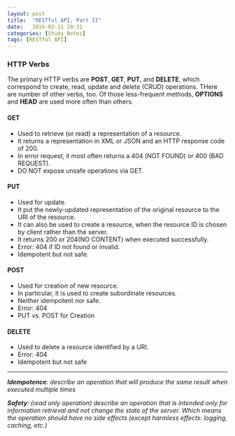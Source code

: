 ```yaml
---
layout: post
title:  "RESTful API, Part II"
date:   2016-02-11 19:31
categories: [Study Notes]
tags: [RESTful API]
---
```


### HTTP Verbs
The primary HTTP verbs are **POST**, **GET**, **PUT**, and **DELETE**, which correspond to create, read, update and delete (CRUD) operations.
THere are number of other verbs, too. Of those less-frequent methods, **OPTIONS** and **HEAD** are used more often than others.

#### GET

- Used to retrieve (or read) a representation of a resource.
- It returns a representation in XML or JSON and an HTTP response code of 200.
- In error request, it most often returns a 404 (NOT FOUND) or 400 (BAD REQUEST).
- DO NOT expose unsafe operations via GET.

#### PUT

- Used for update.
- It put the newly-updated representation of the original resource to the URI of the resource.
- It can also be used to create a resource, when the resource ID is chosen by client rather than the server.
- It returns 200 or 204(NO CONTENT) when executed successfully. 
- Error: 404 if ID not found or invalid.
- Idempotent but not safe.

#### POST

- Used for creation of new resource.
- In particular, it is used to create subordinate resources.
- Neither idempotent nor safe.
- Error: 404
- PUT vs. POST for Creation

#### DELETE

- Used to delete a resource identified by a URI.
- Error: 404
- Idempotent but not safe

---

_**Idempotence**: describe an operation that will produce the same result when executed multiple times_

_**Safety**: (read only operation) describe an operation that is intended only for information retrieval and not change the state of the server.
Which means the operation should have no side effects (except harmless effects: logging, caching, etc.)_